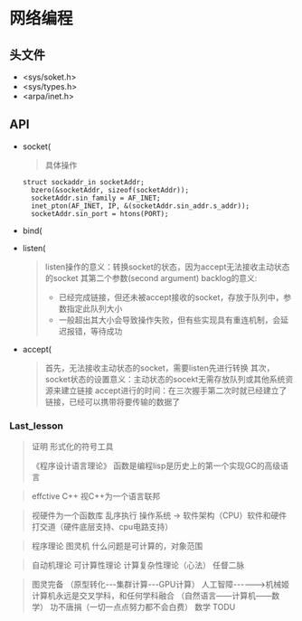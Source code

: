 # 网络编程

## 头文件
- <sys/soket.h> 
- <sys/types.h> 
- <arpa/inet.h>

## API
- socket(

    > 具体操作
    <pre><code>struct sockaddr_in socketAddr;
    bzero(&socketAddr, sizeof(socketAddr));
    socketAddr.sin_family = AF_INET;
    inet_pton(AF_INET, IP, &(socketAddr.sin_addr.s_addr));
    socketAddr.sin_port = htons(PORT);</code></pre>

- bind(  

- listen(  

    > listen操作的意义：转换socket的状态，因为accept无法接收主动状态的socket
    > 其第二个参数(second argument) backlog的意义:
    > - 已经完成链接，但还未被accept接收的socket，存放于队列中，参数指定此队列大小
    > - 一般超出其大小会导致操作失败，但有些实现具有重连机制，会延迟报错，等待成功
- accept(  

    > 首先，无法接收主动状态的socket，需要listen先进行转换
    > 其次，socket状态的设置意义：主动状态的socekt无需存放队列或其他系统资源来建立链接
    > accept进行的时间：在三次握手第二次时就已经建立了链接，已经可以携带将要传输的数据了

### Last_lesson

> 证明 形式化的符号工具
>
> 《程序设计语言理论》
> 函数是编程lisp是历史上的第一个实现GC的高级语言

> effctive C++
> 视C++为一个语言联邦

> 视硬件为一个函数库 乱序执行
> 操作系统 -> 软件架构（CPU）软件和硬件打交道（硬件底层支持、cpu电路支持）

> 程序理论 图灵机 什么问题是可计算的，对象范围

> 自动机理论 可计算性理论 计算复杂性理论（心法） 任督二脉

> 图灵完备 （原型转化---集群计算---GPU计算）
> 人工智障------>机械姬
> 计算机永远是交叉学科，和任何学科融合 （自然语言——计算机——数学）
> 功不唐捐（一切一点点努力都不会白费）
> 数学 TODU    
